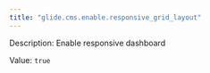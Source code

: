 ```yaml
---
title: "glide.cms.enable.responsive_grid_layout"
---
```


Description: Enable responsive dashboard

Value: `true`